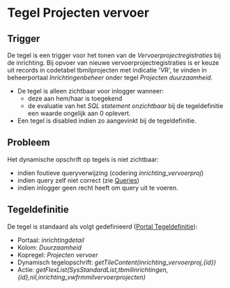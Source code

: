 # Tegel Projecten vervoer

## Trigger

De tegel is een trigger voor het tonen van de *Vervoerprojectregistraties* bij de inrichting. Bij opvoer van nieuwe vervoerprojectregistraties is er keuze uit records in codetabel tbmilprojecten met indicatie 'VR', te vinden in beheerportaal *Inrichtingenbeheer* onder tegel *Projecten duurzaamheid*.

- De tegel is alleen zichtbaar voor inlogger wanneer:
  - deze aan hem/haar is toegekend
  - de evaluatie van het *SQL statement onzichtbaar* bij de tegeldefinitie een waarde ongelijk aan 0 oplevert.
- Een tegel is disabled indien zo aangevinkt bij de tegeldefinitie.

## Probleem

Het dynamische opschrift op tegels is niet zichtbaar:

- indien foutieve queryverwijzing (codering *inrichting_vervoerproj*)
- indien query zelf niet correct (zie [Queries](/instellen_inrichten/queries.md))
- indien inlogger geen recht heeft om query uit te voeren.

## Tegeldefinitie

De tegel is standaard als volgt gedefinieerd ([Portal Tegeldefinitie](/instellen_inrichten/portaldefinitie/portal_tegel.md)):

- Portaal: *inrichtingdetail*
- Kolom: *Duurzaamheid*
- Kopregel: *Projecten vervoer*
- Dynamisch tegelopschrift: *getTileContent(inrichting_vervoerproj,{id})*
- Actie: *getFlexList(SysStandardList,tbmilinrichtingen,{id},nil,inrichting_vwfrmmilvervoerprojecten)*
